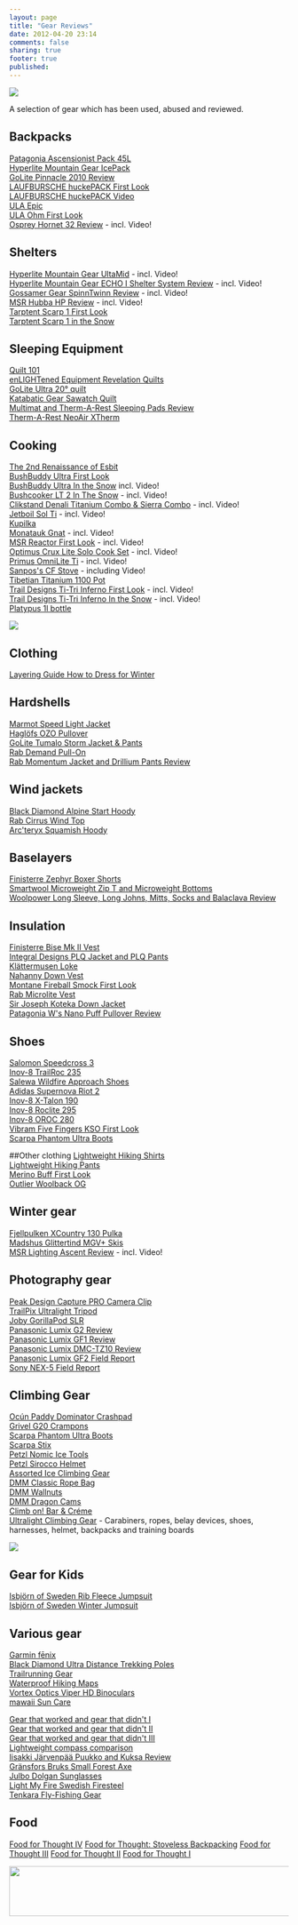 ```yaml
---
layout: page
title: "Gear Reviews"
date: 2012-04-20 23:14
comments: false
sharing: true
footer: true
published:
---
```


<img style="max-width:100%" src="https://farm8.staticflickr.com/7403/13469807744_450b027757_b.jpg#tl-506142292004831233;1043138249" /><script async charset="utf-8" src="//cdn.thinglink.me/jse/embed.js"></script>

A selection of gear which has been used, abused and reviewed.

## Backpacks
[Patagonia Ascensionist Pack 45L](http://hikinginfinland.com/2014/07/patagonia-ascensionist-pack-45l.html)<br>
[Hyperlite Mountain Gear IcePack](http://hikinginfinland.com/2013/04/hyperlite-mountain-gear-icepack.html)<br>
[GoLite Pinnacle 2010 Review](http://hikinginfinland.com/2010/02/gear-talk-golite-pinnacle-2010-backpack-review.html)<br>
[LAUFBURSCHE huckePACK First Look](http://www.hikinginfinland.com/2010/03/first-look-laufbursche-huckepack.html)<br>
[LAUFBURSCHE huckePACK Video](http://hikinginfinland.com/2010/05/packing-your-frameless-backpack-laufbursche-huckepack.html)<br>
[ULA Epic](http://hikinginfinland.com/2013/10/packing-your-raft.html)<br>
[ULA Ohm First Look](http://www.hikinginfinland.com/2009/07/ula-ohm-arrived.html)<br>
[Osprey Hornet 32 Review](http://www.hikinginfinland.com/2011/02/osprey-hornet-32-backpack.html) - incl. Video!<br>

## Shelters
[Hyperlite Mountain Gear UltaMid](http://hikinginfinland.com/2013/09/hyperlite-mountain-gear-ultamid.html) - incl. Video!<br>
[Hyperlite Mountain Gear ECHO I Shelter System Review](http://www.hikinginfinland.com/2010/10/hmg-echo-i-review.html) - incl. Video!<br>
[Gossamer Gear SpinnTwinn Review](http://www.hikinginfinland.com/2010/06/gossamer-gear-spinntwinn-review-video.html) - incl. Video!<br>
[MSR Hubba HP Review](http://www.hikinginfinland.com/2010/04/msr-hubba-hp-2010-review.html) - incl. Video!<br>
[Tarptent Scarp 1 First Look](http://hikinginfinland.com/2009/08/gear-talk-tarptent-scarp-1-initial-review.html)<br>
[Tarptent Scarp 1 in the Snow](http://hikinginfinland.com/2009/12/video-tarptent-scarp-1-in-the-snow.html)<br>

## Sleeping Equipment
[Quilt 101](http://www.hikinginfinland.com/2010/11/quilt-101.html)<br>
[enLIGHTened Equipment Revelation Quilts](http://hikinginfinland.com/2014/03/enlightened-equipment-revelation-quilts.html)<br>
[GoLite Ultra 20° quilt](http://hikinginfinland.com/2009/09/gear-talk-golite-ultra-20-initial-review.html)<br>
[Katabatic Gear Sawatch Quilt](http://www.hikinginfinland.com/2012/01/katabatic-gear-sawatch-quilt.html)<br>
[Multimat and Therm-A-Rest Sleeping Pads Review](http://www.hikinginfinland.com/2009/12/gear-talk-sleeping-pads-mattresses.html)<br>
[Therm-A-Rest NeoAir XTherm](http://hikinginfinland.com/2013/04/therm-a-rest-neoair-xtherm.html)<br>

## Cooking
[The 2nd Renaissance of Esbit](http://hikinginfinland.com/2013/05/the-2nd-renaissance-of-esbit.html)<br>
[BushBuddy Ultra First Look](http://www.hikinginfinland.com/2009/05/gear-test-bushbuddy-ultra-tibetian.html)<br>
[BushBuddy Ultra In the Snow](http://www.hikinginfinland.com/2009/12/video-bushbuddy-ultra-in-snow.html) incl. Video!<br>
[Bushcooker LT 2 In The Snow](http://www.hikinginfinland.com/2010/02/video-bushcooker-lt-ii-in-snow-take-2.html) - incl. Video!<br>
[Clikstand Denali Titanium Combo & Sierra Combo](http://www.hikinginfinland.com/2010/07/clikstand-first-look-video-passaround.html) - incl. Video!<br>
[Jetboil Sol Ti](http://www.hikinginfinland.com/2011/09/jetboil-sol-ti.html) - incl. Video!<br>
[Kupilka](http://www.hikinginfinland.com/2010/10/kupilka-review.html)<br>
[Monatauk Gnat](http://www.hikinginfinland.com/2010/04/first-look-monatauk-gnat-video.html) - incl. Video!<br>
[MSR Reactor First Look](http://www.hikinginfinland.com/2010/04/first-look-msr-reactor-passaround.html) - incl. Video!<br>
[Optimus Crux Lite Solo Cook Set](http://hikinginfinland.com/2010/03/video-optimus-crux-lite-in-winter-conditions-passaround.html) - incl. Video!<br>
[Primus OmniLite Ti](http://www.hikinginfinland.com/2012/02/primus-omnilite-ti.html) - incl. Video!<br>
[Sanpos's CF Stove](http://hikinginfinland.com/2011/04/sanpo-s-cf-stove-a-first-look.html) - including Video!<br>
[Tibetian Titanium 1100 Pot](http://hikinginfinland.com/2009/05/gear-talk-bushbuddy-ultra-tibetian-titanium-1100-pot.html)<br>
[Trail Designs Ti-Tri Inferno First Look](http://www.hikinginfinland.com/2009/09/gear-talk-trail-designs-ti-tri-inferno.html) - incl. Video!<br>
[Trail Designs Ti-Tri Inferno In the Snow](http://www.hikinginfinland.com/2009/12/video-trail-designs-ti-tri-inferno-in.html) - incl. Video!<br>
[Platypus 1l bottle](http://www.hikinginfinland.com/2009/06/gear-talk-test-lmf-firesteel-and.html) <br>

<img style="max-width:100%" src="//cdn.thinglink.me/api/image/489776921320620032/1024/10/scaletowidth#tl-489776921320620032;1043138249" /><script async charset="utf-8" src="//cdn.thinglink.me/jse/embed.js"></script>

## Clothing

[Layering Guide How to Dress for Winter](http://hikinginfinland.com/2014/02/layering-guide-how-to-dress-for-winter.html)<br>

## Hardshells
[Marmot Speed Light Jacket](http://hikinginfinland.com/2013/10/marmot-speed-light-jacket.html)<br>
[Haglöfs OZO Pullover](http://hikinginfinland.com/2010/12/hagl-fs-ozo-pullover-review.html)<br>
[GoLite Tumalo Storm Jacket & Pants](http://www.hikinginfinland.com/2011/04/golite-tumalo-storm-jacket-pants.html)<br>
[Rab Demand Pull-On](http://www.hikinginfinland.com/2010/11/rab-demand-pull-on-review.html)<br>
[Rab Momentum Jacket and Drillium Pants Review](http://hikinginfinland.com/2009/11/gear-talk-rab-momentum-jacket-drillium-pants.html)<br>

## Wind jackets
[Black Diamond Alpine Start Hoody](http://hikinginfinland.com/2014/05/black-diamond-alpine-start-hoody.html)<br>
[Rab Cirrus Wind Top](http://www.hikinginfinland.com/2011/09/rab-cirrus-wind-top.html)<br>
[Arc'teryx Squamish Hoody](http://hikinginfinland.com/2010/07/arc-teryx-squamish-hoody-first-look.html)<br>

## Baselayers
[Finisterre Zephyr Boxer Shorts](http://www.hikinginfinland.com/2012/03/finisterre-zephyr-boxer-shorts.html)<br>
[Smartwool Microweight Zip T and Microweight Bottoms](http://hikinginfinland.com/2009/09/gear-talk-smartwool-microweight-zip-t-bottoms-initial-review.html)<br>
[Woolpower Long Sleeve, Long Johns, Mitts, Socks and Balaclava Review](http://www.hikinginfinland.com/2010/02/gear-talk-woolpower-merino-awesomeness.html)<br>

## Insulation
[Finisterre Bise Mk II Vest](http://www.hikinginfinland.com/2010/12/finisterre-bise-mkii-review.html)<br>
[Integral Designs PLQ Jacket and PLQ Pants](http://www.hikinginfinland.com/2010/03/gear-talk-integral-designs-plq-jacket.html)<br>
[Klättermusen Loke](http://hikinginfinland.com/2010/11/kl-ttermusen-loke-review.html)<br>
[Nahanny Down Vest](http://www.hikinginfinland.com/2009/09/gear-talk-nahanny-down-vest.html)<br>
[Montane Fireball Smock First Look](http://www.hikinginfinland.com/2010/03/first-look-montane-fireball-smock.html)<br>
[Rab Microlite Vest](http://www.hikinginfinland.com/2009/08/gear-talk-rab-microlite-vest.html)<br>
[Sir Joseph Koteka Down Jacket](http://www.hikinginfinland.com/2011/04/sir-joseph-koteka-down-jacket.html)<br>
[Patagonia W's Nano Puff Pullover Review](http://hikinginfinland.com/2010/05/patagonia-w-s-nano-puff-pullover.html)<br>

## Shoes
[Salomon Speedcross 3](http://hikinginfinland.com/2013/04/salomon-speedcross-3.html)<br>
[Inov-8 TrailRoc 235](http://hikinginfinland.com/2013/10/inov-8-trailroc-235.html)<br>
[Salewa Wildfire Approach Shoes](http://hikinginfinland.com/2014/03/salewa-wildfire-approach-shoes.html)<br>
[Adidas Supernova Riot 2](http://www.hikinginfinland.com/2009/10/gear-talk-socks-and-footwear.html)<br>
[Inov-8 X-Talon 190](http://hikinginfinland.com/2012/07/inov-8-x-talon-190.html)<br>
[Inov-8 Roclite 295](http://www.hikinginfinland.com/2010/03/first-look-inov-8-roclite-295.html)<br>
[Inov-8 OROC 280](http://www.hikinginfinland.com/2010/11/inov-8-oroc-280-review.html)<br>
[Vibram Five Fingers KSO First Look](http://www.hikinginfinland.com/2010/09/vibram-five-fingers-kso-first-look.html)<br>
[Scarpa Phantom Ultra Boots](http://hikinginfinland.com/2013/04/scarpa-phantom-ultra-boots.html)<br>

##Other clothing
[Lightweight Hiking Shirts](http://hikinginfinland.com/2013/05/lightweight-hiking-shirts.html)<br>
[Lightweight Hiking Pants](http://hikinginfinland.com/2013/05/lightweight-hiking-pants.html)<br>
[Merino Buff First Look](http://www.hikinginfinland.com/2009/10/gear-talk-merino-buff.html)<br>
[Outlier Woolback OG](http://www.hikinginfinland.com/2012/02/outlier-woolback-og.html)<br>

## Winter gear
[Fjellpulken XCountry 130 Pulka](http://www.hikinginfinland.com/2011/05/fjellpulken-xcountry-130-pulka.html)<br>
[Madshus Glittertind MGV+ Skis](http://www.hikinginfinland.com/2011/01/backcountry-cross-country-skiing.html)<br>
[MSR Lighting Ascent Review](http://www.hikinginfinland.com/2010/01/video-msr-lightning-ascent-review.html) - incl. Video!<br>

## Photography gear
[Peak Design Capture PRO Camera Clip](http://hikinginfinland.com/2014/01/peak-design-capture-pro-camera-clip.html)<br>
[TrailPix Ultralight Tripod](http://hikinginfinland.com/2013/10/trailpix-ultralight-tripod.html)<br>
[Joby GorillaPod SLR](http://hikinginfinland.com/2011/04/joby-gorillapod-slr.html)<br>
[Panasonic Lumix G2 Review](http://hikinginfinland.com/2011/03/panasonic-g2-field-report.html)<br>
[Panasonic Lumix GF1 Review](http://www.hikinginfinland.com/2010/04/panasonic-lumix-gf1-field-report.html)<br>
[Panasonic Lumix DMC-TZ10 Review](http://www.hikinginfinland.com/2010/09/panasonic-lumix-dmc-tz10-review.html)<br>
[Panasonic Lumix GF2 Field Report](http://hikinginfinland.com/2011/08/panasonic-lumix-gf2-vs-sony-nex-5-a-field-report-face-off.html)<br>
[Sony NEX-5 Field Report](http://hikinginfinland.com/2011/08/panasonic-lumix-gf2-vs-sony-nex-5-a-field-report-face-off.html)</a>

## Climbing Gear
[Ocún Paddy Dominator Crashpad](http://hikinginfinland.com/2013/07/ocun-paddy-dominator-crashpad.html)<br>
[Grivel G20 Crampons](http://hikinginfinland.com/2013/04/grivel-g20-crampons.html)<br>
[Scarpa Phantom Ultra Boots](http://hikinginfinland.com/2013/04/scarpa-phantom-ultra-boots.html)<br>
[Scarpa Stix](http://hikinginfinland.com/2014/06/scarpa-stix.html)<br>
[Petzl Nomic Ice Tools](http://hikinginfinland.com/2013/04/petzl-nomic-ice-tools.html)<br>
[Petzl Sirocco Helmet](http://hikinginfinland.com/2014/03/petzl-sirocco-helmet.html)<br>
[Assorted Ice Climbing Gear](http://hikinginfinland.com/2013/04/assorted-ice-climbing-gear.html)<br>
[DMM Classic Rope Bag](http://hikinginfinland.com/2013/10/dmm-classic-rope-bag.html)<br>
[DMM Wallnuts](http://hikinginfinland.com/2014/02/dmm-wallnuts.html)<br>
[DMM Dragon Cams](http://hikinginfinland.com/2014/03/dmm-dragon-cams.html)<br>
[Climb on! Bar & Créme](http://hikinginfinland.com/2014/05/climb-on-bar-and-creme.html)<br>
[Ultralight Climbing Gear](http://hikinginfinland.com/2011/08/ultralight-climbing.html) - Carabiners, ropes, belay devices, shoes, harnesses, helmet, backpacks and training boards<br>

<img style="max-width:100%" src="https://farm8.staticflickr.com/7343/12653319555_1974bbe70d_b.jpg#tl-493035256320884738;1043138249" /><script async charset="utf-8" src="//cdn.thinglink.me/jse/embed.js"></script>

## Gear for Kids
[Isbjörn of Sweden Rib Fleece Jumpsuit](http://hikinginfinland.com/2012/10/isbjorn-of-sweden-rib-fleece-jumpsuit.html)<br>
[Isbjörn of Sweden Winter Jumpsuit](http://hikinginfinland.com/2013/10/isbjorn-of-sweden-winter-jumpsuit.html)<br>

## Various gear
[Garmin fēnix](http://hikinginfinland.com/2013/10/garmin-fenix.html)<br>
[Black Diamond Ultra Distance Trekking Poles](http://hikinginfinland.com/2014/05/black-diamond-ultra-distance-trekking-poles.html)<br>
[Trailrunning Gear](http://hikinginfinland.com/2013/09/run-or-die-nuuksio-classic-trail-marathon.html)<br>
[Waterproof Hiking Maps](http://hikinginfinland.com/2013/06/waterproof-hiking-maps.html)<br>
[Vortex Optics Viper HD Binoculars](http://hikinginfinland.com/2012/05/vortex-optics-viper-hd-binoculars.html)<br>
[mawaii Sun Care](http://hikinginfinland.com/2014/06/mawaii-sun-care.html)<br>

[Gear that worked and gear that didn't I](http://www.hikinginfinland.com/2010/02/gear-talk-gear-that-worked-and-gear.html)<br>
[Gear that worked and gear that didn't II](http://www.hikinginfinland.com/2010/06/gear-that-worked-and-gear-that-didnt-ii.html)<br>
[Gear that worked and gear that didn't III](http://www.hikinginfinland.com/2010/10/gear-that-worked-and-gear-that-didnt.html)<br>
[Lightweight compass comparison](http://hikinginfinland.com/2011/10/are-we-there-yet-a-compass-comparison.html)<br>
[Iisakki Järvenpää Puukko and Kuksa Review](http://www.hikinginfinland.com/2010/01/gear-talk-puukko-kuksa-traditional.html)<br>
[Gränsfors Bruks Small Forest Axe](http://hikinginfinland.com/2013/01/my-three-favorite-bushcraft-slash-camping-items.html)<br>
[Julbo Dolgan Sunglasses](http://www.hikinginfinland.com/2011/04/julbo-dolgan-sunglasses.html)<br>
[Light My Fire Swedish Firesteel](http://www.hikinginfinland.com/2009/06/gear-talk-test-lmf-firesteel-and.html)<br>
[Tenkara Fly-Fishing Gear](http://www.hikinginfinland.com/2010/04/first-look-tenkara-fly-fishing-gear.html)<br>

## Food
[Food for Thought IV](http://hikinginfinland.com/2013/08/food-for-thought-iv.html)
[Food for Thought: Stoveless Backpacking](http://hikinginfinland.com/2011/12/food-for-thought-stoveless-backpacking.html)
[Food for Thought III](http://hikinginfinland.com/2011/07/food-for-thought-iii.html)
[Food for Thought II](http://hikinginfinland.com/2010/10/food-for-thought-ii.html)
[Food for Thought I](http://hikinginfinland.com/2009/07/food-for-thought.html)

<a href="http://www.avantlink.com/click.php?tt=ml&amp;ti=42809&amp;pw=73183"><img src="http://www.avantlink.com/gbi/10008/42809/55699/73183/image.jpg" width="728" height="90" style="border: 0px;" alt="" /></a>
